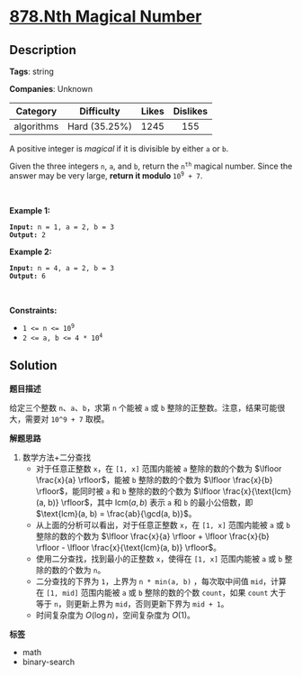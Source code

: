 # [878.Nth Magical Number](https://leetcode.com/problems/nth-magical-number/description/)

## Description

**Tags**: string

**Companies**: Unknown

|  Category  |  Difficulty   | Likes | Dislikes |
| :--------: | :-----------: | :---: | :------: |
| algorithms | Hard (35.25%) | 1245  |   155    |

<p>A positive integer is <em>magical</em> if it is divisible by either <code>a</code> or <code>b</code>.</p>
<p>Given the three integers <code>n</code>, <code>a</code>, and <code>b</code>, return the <code>n<sup>th</sup></code> magical number. Since the answer may be very large, <strong>return it modulo </strong><code>10<sup>9</sup> + 7</code>.</p>
<p>&nbsp;</p>
<p><strong class="example">Example 1:</strong></p>
<pre><code><strong>Input:</strong> n = 1, a = 2, b = 3
<strong>Output:</strong> 2</code></pre>
<p><strong class="example">Example 2:</strong></p>
<pre><code><strong>Input:</strong> n = 4, a = 2, b = 3
<strong>Output:</strong> 6</code></pre>
<p>&nbsp;</p>
<p><strong>Constraints:</strong></p>
<ul>
  <li><code>1 &lt;= n &lt;= 10<sup>9</sup></code></li>
  <li><code>2 &lt;= a, b &lt;= 4 * 10<sup>4</sup></code></li>
</ul>

## Solution

**题目描述**

给定三个整数 `n`、`a`、`b`，求第 `n` 个能被 `a` 或 `b` 整除的正整数。注意，结果可能很大，需要对 `10^9 + 7` 取模。

**解题思路**

1. 数学方法+二分查找
   - 对于任意正整数 `x`，在 `[1, x]` 范围内能被 `a` 整除的数的个数为 $\lfloor \frac{x}{a} \rfloor$，能被 `b` 整除的数的个数为 $\lfloor \frac{x}{b} \rfloor$，能同时被 `a` 和 `b` 整除的数的个数为 $\lfloor \frac{x}{\text{lcm}(a, b)} \rfloor$，其中 $\text{lcm}(a, b)$ 表示 `a` 和 `b` 的最小公倍数，即 $\text{lcm}(a, b) = \frac{ab}{\gcd(a, b)}$。
   - 从上面的分析可以看出，对于任意正整数 `x`，在 `[1, x]` 范围内能被 `a` 或 `b` 整除的数的个数为 $\lfloor \frac{x}{a} \rfloor + \lfloor \frac{x}{b} \rfloor - \lfloor \frac{x}{\text{lcm}(a, b)} \rfloor$。
   - 使用二分查找，找到最小的正整数 `x`，使得在 `[1, x]` 范围内能被 `a` 或 `b` 整除的数的个数为 `n`。
   - 二分查找的下界为 `1`，上界为 `n * min(a, b)` ，每次取中间值 `mid`，计算在 `[1, mid]` 范围内能被 `a` 或 `b` 整除的数的个数 `count`，如果 `count` 大于等于 `n`，则更新上界为 `mid`，否则更新下界为 `mid + 1`。
   - 时间复杂度为 $O(\log n)$，空间复杂度为 $O(1)$。

**标签**

- math
- binary-search
